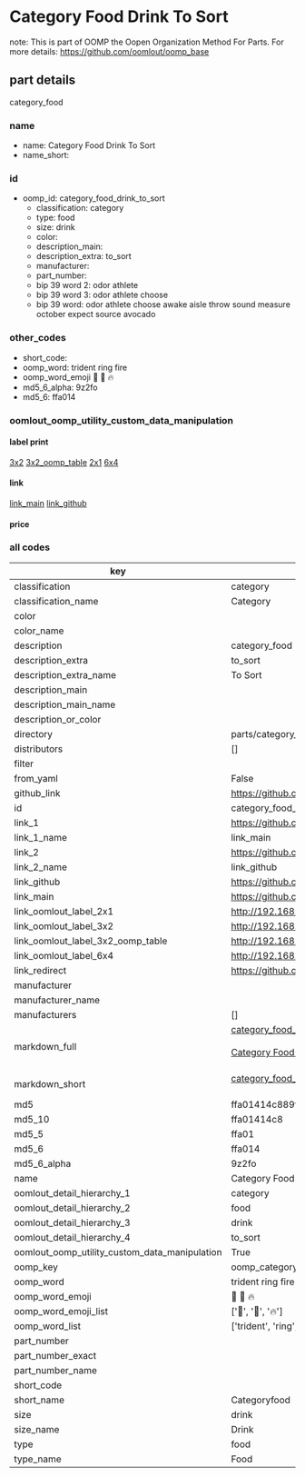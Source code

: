 # Category Food Drink To Sort  

note: This is part of OOMP the Oopen Organization Method For Parts. For more details: https://github.com/oomlout/oomp_base

##  part details
  



category_food



### name
* name: Category Food Drink To Sort
* name_short: 
### id
* oomp_id: category_food_drink_to_sort
  * classification: category
  * type: food
  * size: drink
  * color: 
  * description_main: 
  * description_extra: to_sort
  * manufacturer: 
  * part_number: 
  * bip 39 word 2: odor athlete
  * bip 39 word 3: odor athlete choose
  * bip 39 word: odor athlete choose awake aisle throw sound measure october expect source avocado

### other_codes
* short_code: 
* oomp_word: trident ring fire
* oomp_word_emoji :trident: :ring: :fire:
* md5_6_alpha: 9z2fo
* md5_6: ffa014






### oomlout_oomp_utility_custom_data_manipulation
#### label print
[3x2](http://192.168.1.245:1112/?label=oomp%209z2fo)
[3x2_oomp_table](http://192.168.1.108:1112/?label=oomp%209z2fo)
[2x1](http://192.168.1.242:1112/?label=oomp%209z2fo)
[6x4](http://192.168.1.55:1112/?label=oomp%209z2fo)    

#### link

[link_main](https://github.com/oomlout/oomlout_oomp_version_1_messy/tree/main/parts/category_food_drink_to_sort) [link_github](https://github.com/oomlout/oomlout_oomp_version_1_messy/tree/main/parts/category_food_drink_to_sort)                             

#### price







### all codes 
| key | value |  
| --- | --- |  
| classification | category |  
| classification_name | Category |  
| color |  |  
| color_name |  |  
| description | category_food |  
| description_extra | to_sort |  
| description_extra_name | To Sort |  
| description_main |  |  
| description_main_name |  |  
| description_or_color |   |  
| directory | parts/category_food_drink_to_sort |  
| distributors | [] |  
| filter |  |  
| from_yaml | False |  
| github_link | https://github.com/oomlout/oomlout_oomp_part_src/tree/main/parts/category_food_drink_to_sort |  
| id | category_food_drink_to_sort |  
| link_1 | https://github.com/oomlout/oomlout_oomp_version_1_messy/tree/main/parts/category_food_drink_to_sort |  
| link_1_name | link_main |  
| link_2 | https://github.com/oomlout/oomlout_oomp_version_1_messy/tree/main/parts/category_food_drink_to_sort |  
| link_2_name | link_github |  
| link_github | https://github.com/oomlout/oomlout_oomp_version_1_messy/tree/main/parts/category_food_drink_to_sort |  
| link_main | https://github.com/oomlout/oomlout_oomp_version_1_messy/tree/main/parts/category_food_drink_to_sort |  
| link_oomlout_label_2x1 | http://192.168.1.242:1112/?label=oomp%209z2fo |  
| link_oomlout_label_3x2 | http://192.168.1.245:1112/?label=oomp%209z2fo |  
| link_oomlout_label_3x2_oomp_table | http://192.168.1.108:1112/?label=oomp%209z2fo |  
| link_oomlout_label_6x4 | http://192.168.1.55:1112/?label=oomp%209z2fo |  
| link_redirect | https://github.com/oomlout/oomlout_oomp_version_1_messy/tree/main/parts/category_food_drink_to_sort |  
| manufacturer |  |  
| manufacturer_name |  |  
| manufacturers | [] |  
| markdown_full | [category_food_drink_to_sort](none)<br>[](none)<br>[Category Food Drink To Sort](none)<br><br> |  
| markdown_short | [category_food_drink_to_sort](none)<br><br> |  
| md5 | ffa01414c889f9fb8502d10250838cc9 |  
| md5_10 | ffa01414c8 |  
| md5_5 | ffa01 |  
| md5_6 | ffa014 |  
| md5_6_alpha | 9z2fo |  
| name | Category Food Drink To Sort |  
| oomlout_detail_hierarchy_1 | category |  
| oomlout_detail_hierarchy_2 | food |  
| oomlout_detail_hierarchy_3 | drink |  
| oomlout_detail_hierarchy_4 | to_sort |  
| oomlout_oomp_utility_custom_data_manipulation | True |  
| oomp_key | oomp_category_food_drink_to_sort |  
| oomp_word | trident ring fire |  
| oomp_word_emoji | :trident: :ring: :fire: |  
| oomp_word_emoji_list | [':trident:', ':ring:', ':fire:'] |  
| oomp_word_list | ['trident', 'ring', 'fire'] |  
| part_number |  |  
| part_number_exact |  |  
| part_number_name |  |  
| short_code |  |  
| short_name | Categoryfood |  
| size | drink |  
| size_name | Drink |  
| type | food |  
| type_name | Food |  
